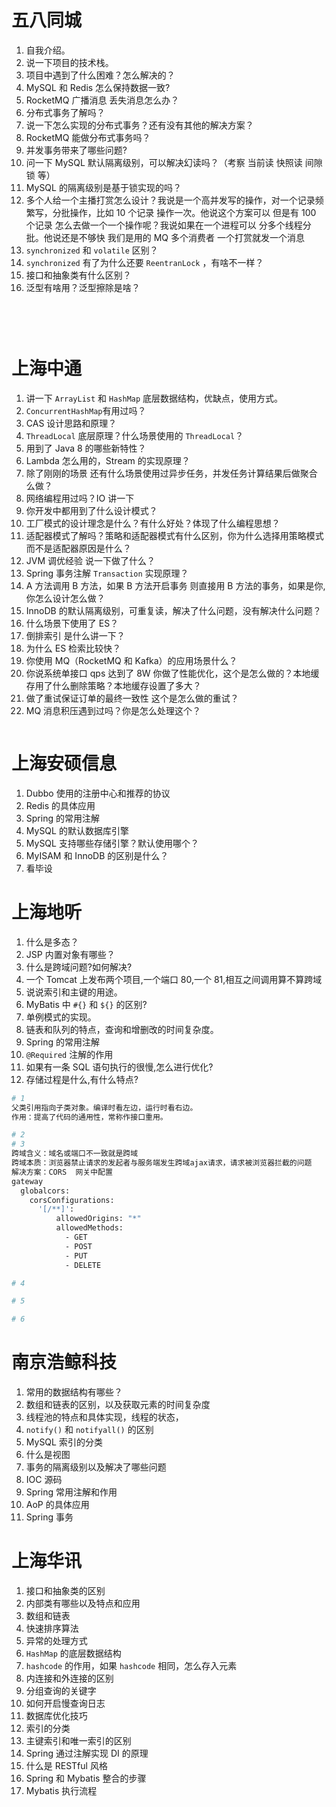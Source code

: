 





# 五八同城

1. 自我介绍。
2. 说一下项目的技术栈。
3. 项目中遇到了什么困难？怎么解决的？
4. MySQL 和 Redis 怎么保持数据一致?
5. RocketMQ 广播消息 丢失消息怎么办？
6. 分布式事务了解吗？
7. 说一下怎么实现的分布式事务？还有没有其他的解决方案？
8. RocketMQ 能做分布式事务吗？
9. 并发事务带来了哪些问题?
10. 问一下 MySQL 默认隔离级别，可以解决幻读吗？（考察 当前读 快照读 间隙锁 等）
11. MySQL 的隔离级别是基于锁实现的吗？
12. 多个人给一个主播打赏怎么设计？我说是一个高并发写的操作，对一个记录频繁写，分批操作，比如 10 个记录 操作一次。他说这个方案可以 但是有 100 个记录 怎么去做一个一个操作呢？我说如果在一个进程可以 分多个线程分批。他说还是不够快 我们是用的 MQ 多个消费者 一个打赏就发一个消息
13. `synchronized` 和 `volatile` 区别？
14. `synchronized` 有了为什么还要 `ReentranLock` ，有啥不一样？
15. 接口和抽象类有什么区别？
16. 泛型有啥用？泛型擦除是啥？

<br>



```bash



```





# 上海中通

1. 讲一下 `ArrayList` 和 `HashMap` 底层数据结构，优缺点，使用方式。
2. `ConcurrentHashMap`有用过吗？
3. CAS 设计思路和原理？
4. `ThreadLocal` 底层原理？什么场景使用的 `ThreadLocal`？
5. 用到了 Java 8 的哪些新特性？
6. Lambda 怎么用的，Stream 的实现原理？
7. 除了刚刚的场景 还有什么场景使用过异步任务，并发任务计算结果后做聚合 么做？
8. 网络编程用过吗？IO 讲一下
9. 你开发中都用到了什么设计模式？
10. 工厂模式的设计理念是什么？有什么好处？体现了什么编程思想？
11. 适配器模式了解吗？策略和适配器模式有什么区别，你为什么选择用策略模式而不是适配器原因是什么？
12. JVM 调优经验 说一下做了什么？
13. Spring 事务注解 `Transaction` 实现原理？
14. A 方法调用 B 方法，如果 B 方法开启事务 则直接用 B 方法的事务，如果是你,你怎么设计怎么做？
15. InnoDB 的默认隔离级别，可重复读，解决了什么问题，没有解决什么问题？
16. 什么场景下使用了 ES？
17. 倒排索引 是什么讲一下？
18. 为什么 ES 检索比较快？
19. 你使用 MQ（RocketMQ 和 Kafka）的应用场景什么？
20. 你说系统单接口 qps 达到了 8W 你做了性能优化，这个是怎么做的？本地缓存用了什么删除策略？本地缓存设置了多大？
21. 做了重试保证订单的最终一致性 这个是怎么做的重试？
22. MQ 消息积压遇到过吗？你是怎么处理这个？



```bash


```







# 上海安硕信息

1. Dubbo 使用的注册中心和推荐的协议
2. Redis 的具体应用
3. Spring 的常用注解
4. MySQL 的默认数据库引擎
5. MySQL 支持哪些存储引擎？默认使用哪个？
6. MyISAM 和 InnoDB 的区别是什么？
7. 看毕设



# 上海地听

1. 什么是多态？
2. JSP 内置对象有哪些？
3. 什么是跨域问题?如何解决?
4. 一个 Tomcat 上发布两个项目,一个端口 80,一个 81,相互之间调用算不算跨域
5. 说说索引和主键的用途。
6. MyBatis 中 `#{}` 和 `${}` 的区别?
7. 单例模式的实现。
8. 链表和队列的特点，查询和增删改的时间复杂度。
9. Spring 的常用注解
10. `@Required` 注解的作用
11. 如果有一条 SQL 语句执行的很慢,怎么进行优化?
12. 存储过程是什么,有什么特点?



```bash
# 1
父类引用指向子类对象。编译时看左边，运行时看右边。
作用：提高了代码的通用性，常称作接口重用。

# 2
# 3
跨域含义：域名或端口不一致就是跨域
跨域本质：浏览器禁止请求的发起者与服务端发生跨域ajax请求，请求被浏览器拦截的问题
解决方案：CORS  网关中配置
gateway
  globalcors:
    corsConfigurations:
      '[/**]':
          allowedOrigins: "*"
          allowedMethods:
            - GET
            - POST
            - PUT
            - DELETE

# 4

# 5

# 6

```







# 南京浩鲸科技

1. 常用的数据结构有哪些？
2. 数组和链表的区别，以及获取元素的时间复杂度
3. 线程池的特点和具体实现，线程的状态，
4. `notify()` 和 `notifyall()` 的区别
5. MySQL 索引的分类
6. 什么是视图
7. 事务的隔离级别以及解决了哪些问题
8. IOC 源码
9. Spring 常用注解和作用
10. AoP 的具体应用
11. Spring 事务





# 上海华讯

1. 接口和抽象类的区别
2. 内部类有哪些以及特点和应用
3. 数组和链表
4. 快速排序算法
5. 异常的处理方式
6. `HashMap` 的底层数据结构
7. `hashcode` 的作用，如果 `hashcode` 相同，怎么存入元素
8. 内连接和外连接的区别
9. 分组查询的关键字
10. 如何开启慢查询日志
11. 数据库优化技巧
12. 索引的分类
13. 主键索引和唯一索引的区别
14. Spring 通过注解实现 DI 的原理
15. 什么是 RESTful 风格
16. Spring 和 Mybatis 整合的步骤
17. Mybatis 执行流程













